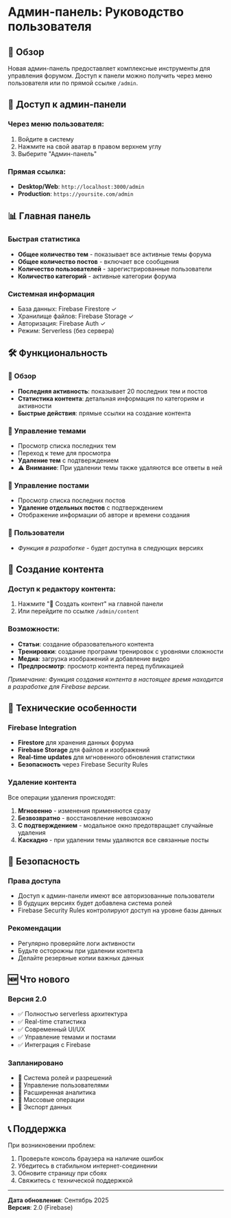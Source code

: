 # Админ-панель: Руководство пользователя

## 🎯 Обзор

Новая админ-панель предоставляет комплексные инструменты для управления форумом. Доступ к панели можно получить через меню пользователя или по прямой ссылке `/admin`.

## 🚀 Доступ к админ-панели

### Через меню пользователя:
1. Войдите в систему
2. Нажмите на свой аватар в правом верхнем углу
3. Выберите "Админ-панель"

### Прямая ссылка:
- **Desktop/Web**: `http://localhost:3000/admin`
- **Production**: `https://yoursite.com/admin`

## 📊 Главная панель

### Быстрая статистика
- **Общее количество тем** - показывает все активные темы форума
- **Общее количество постов** - включает все сообщения
- **Количество пользователей** - зарегистрированные пользователи
- **Количество категорий** - активные категории форума

### Системная информация
- База данных: Firebase Firestore ✓
- Хранилище файлов: Firebase Storage ✓  
- Авторизация: Firebase Auth ✓
- Режим: Serverless (без сервера)

## 🛠️ Функциональность

### 📝 Обзор
- **Последняя активность**: показывает 20 последних тем и постов
- **Статистика контента**: детальная информация по категориям и активности
- **Быстрые действия**: прямые ссылки на создание контента

### 💬 Управление темами
- Просмотр списка последних тем
- Переход к теме для просмотра
- **Удаление тем** с подтверждением
- ⚠️ **Внимание**: При удалении темы также удаляются все ответы в ней

### 📝 Управление постами  
- Просмотр списка последних постов
- **Удаление отдельных постов** с подтверждением
- Отображение информации об авторе и времени создания

### 👥 Пользователи
- *Функция в разработке* - будет доступна в следующих версиях

## 🎨 Создание контента

### Доступ к редактору контента:
1. Нажмите "📝 Создать контент" на главной панели
2. Или перейдите по ссылке `/admin/content`

### Возможности:
- **Статьи**: создание образовательного контента
- **Тренировки**: создание программ тренировок с уровнями сложности
- **Медиа**: загрузка изображений и добавление видео
- **Предпросмотр**: просмотр контента перед публикацией

*Примечание: Функция создания контента в настоящее время находится в разработке для Firebase версии.*

## 🔧 Технические особенности

### Firebase Integration
- **Firestore** для хранения данных форума
- **Firebase Storage** для файлов и изображений  
- **Real-time updates** для мгновенного обновления статистики
- **Безопасность** через Firebase Security Rules

### Удаление контента
Все операции удаления происходят:
1. **Мгновенно** - изменения применяются сразу
2. **Безвозвратно** - восстановление невозможно
3. **С подтверждением** - модальное окно предотвращает случайные удаления
4. **Каскадно** - при удалении темы удаляются все связанные посты

## 🔐 Безопасность

### Права доступа
- Доступ к админ-панели имеют все авторизованные пользователи
- В будущих версиях будет добавлена система ролей
- Firebase Security Rules контролируют доступ на уровне базы данных

### Рекомендации
- Регулярно проверяйте логи активности
- Будьте осторожны при удалении контента
- Делайте резервные копии важных данных

## 🆕 Что нового

### Версия 2.0
- ✅ Полностью serverless архитектура
- ✅ Real-time статистика
- ✅ Современный UI/UX
- ✅ Управление темами и постами
- ✅ Интеграция с Firebase

### Запланировано
- 🔄 Система ролей и разрешений
- 🔄 Управление пользователями  
- 🔄 Расширенная аналитика
- 🔄 Массовые операции
- 🔄 Экспорт данных

## 📞 Поддержка

При возникновении проблем:
1. Проверьте консоль браузера на наличие ошибок
2. Убедитесь в стабильном интернет-соединении
3. Обновите страницу при сбоях
4. Свяжитесь с технической поддержкой

---

**Дата обновления**: Сентябрь 2025  
**Версия**: 2.0 (Firebase)

